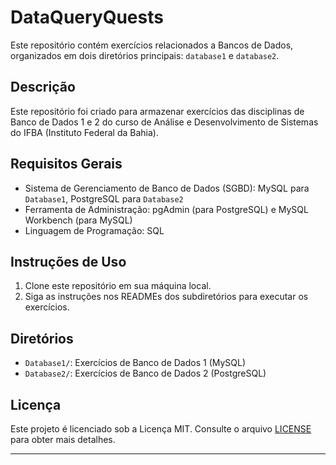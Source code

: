 # DataQueryQuests

Este repositório contém exercícios relacionados a Bancos de Dados, organizados em dois diretórios principais: `database1` e `database2`.

## Descrição

Este repositório foi criado para armazenar exercícios das disciplinas de Banco de Dados 1 e 2 do curso de Análise e Desenvolvimento de Sistemas do IFBA (Instituto Federal da Bahia).

## Requisitos Gerais

- Sistema de Gerenciamento de Banco de Dados (SGBD): MySQL para `Database1`, PostgreSQL para `Database2`
- Ferramenta de Administração: pgAdmin (para PostgreSQL) e MySQL Workbench (para MySQL)
- Linguagem de Programação: SQL


## Instruções de Uso

1. Clone este repositório em sua máquina local.
2. Siga as instruções nos READMEs dos subdiretórios para executar os exercícios.

## Diretórios

- `Database1/`: Exercícios de Banco de Dados 1 (MySQL)
- `Database2/`: Exercícios de Banco de Dados 2 (PostgreSQL)

## Licença

Este projeto é licenciado sob a Licença MIT. Consulte o arquivo [LICENSE](LICENSE) para obter mais detalhes.

---
